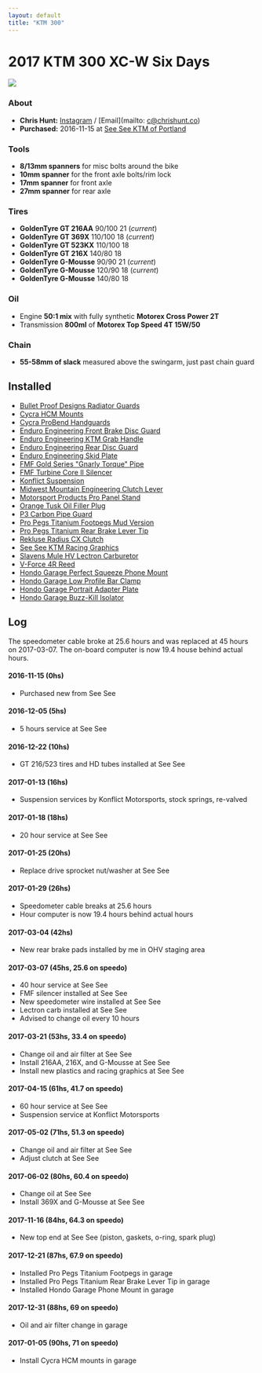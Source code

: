 ```yaml
---
layout: default
title: "KTM 300"
---
```


# 2017 KTM 300 XC-W Six Days
![](https://photos.smugmug.com/photos/i-x54F5ph/0/cbc32c34/XL/i-x54F5ph-XL.jpg)

### About
- **Chris Hunt:** [Instagram](https://www.instagram.com/huntca/) / [Email](mailto: c@chrishunt.co)
- **Purchased:** 2016-11-15 at [See See KTM of Portland](https://www.seeseektm.com)

### Tools
- **8/13mm spanners** for misc bolts around the bike
- **10mm spanner** for the front axle bolts/rim lock
- **17mm spanner** for front axle
- **27mm spanner** for rear axle

### Tires
- **GoldenTyre GT 216AA** 90/100 21 (*current*)
- **GoldenTyre GT 369X** 110/100 18 (*current*)
- **GoldenTyre GT 523KX** 110/100 18
- **GoldenTyre GT 216X** 140/80 18
- **GoldenTyre G-Mousse** 90/90 21 (*current*)
- **GoldenTyre G-Mousse** 120/90 18 (*current*)
- **GoldenTyre G-Mousse** 140/80 18

### Oil
- Engine **50:1 mix** with fully synthetic **Motorex Cross Power 2T**
- Transmission **800ml** of **Motorex Top Speed 4T 15W/50**

### Chain
- **55-58mm of slack** measured above the swingarm, just past chain guard

## Installed
- [Bullet Proof Designs Radiator Guards](http://chrshnt.com/2k98KSL)
- [Cycra HCM Mounts](http://chrshnt.com/2mbStQF)
- [Cycra ProBend Handguards](http://chrshnt.com/2qxU3Ro)
- [Enduro Engineering Front Brake Disc Guard](http://chrshnt.com/2iUsy1m)
- [Enduro Engineering KTM Grab Handle ](http://chrshnt.com/2gc8Rw4)
- [Enduro Engineering Rear Disc Guard](http://chrshnt.com/2geJFVO)
- [Enduro Engineering Skid Plate](http://chrshnt.com/2g8bIoC)
- [FMF Gold Series "Gnarly Torque" Pipe](http://chrshnt.com/2majio9)
- [FMF Turbine Core II Silencer](http://chrshnt.com/2k9hYOV)
- [Konflict Suspension](http://www.konflictmotorsports.com)
- [Midwest Mountain Engineering Clutch Lever](http://chrshnt.com/2gQiqQo)
- [Motorsport Products Pro Panel Stand](http://chrshnt.com/2gc4zVF)
- [Orange Tusk Oil Filler Plug](http://chrshnt.com/2mbOeo0)
- [P3 Carbon Pipe Guard](http://chrshnt.com/2maBhed)
- [Pro Pegs Titanium Footpegs Mud Version](http://chrshnt.com/2kVBn82)
- [Pro Pegs Titanium Rear Brake Lever Tip](http://chrshnt.com/2kVrU0H)
- [Rekluse Radius CX Clutch](http://chrshnt.com/2maAuKh)
- [See See KTM Racing Graphics](http://chrshnt.com/2kVTDhP)
- [Slavens Mule HV Lectron Carburetor](http://chrshnt.com/2mTlouJ)
- [V-Force 4R Reed](http://chrshnt.com/2qBdKrs)
- [Hondo Garage Perfect Squeeze Phone Mount](http://chrshnt.com/2kWYwXU)
- [Hondo Garage Low Profile Bar Clamp](http://chrshnt.com/2kzWA8g)
- [Hondo Garage Portrait Adapter Plate](http://chrshnt.com/2kUjpmq)
- [Hondo Garage Buzz-Kill Isolator](http://chrshnt.com/2kyUiGu)

## Log
The speedometer cable broke at 25.6 hours and was replaced at 45 hours on 2017-03-07. The on-board computer is now 19.4 house behind actual hours.

#### 2016-11-15 (0hs)
- Purchased new from See See

#### 2016-12-05 (5hs)
- 5 hours service at See See

#### 2016-12-22 (10hs)
- GT 216/523 tires and HD tubes installed at See See

#### 2017-01-13 (16hs)
- Suspension services by Konflict Motorsports, stock springs, re-valved

#### 2017-01-18 (18hs)
- 20 hour service at See See

#### 2017-01-25 (20hs)
- Replace drive sprocket nut/washer at See See

#### 2017-01-29 (26hs)
- Speedometer cable breaks at 25.6 hours
- Hour computer is now 19.4 hours behind actual hours

#### 2017-03-04 (42hs)
- New rear brake pads installed by me in OHV staging area

#### 2017-03-07 (45hs, 25.6 on speedo)
- 40 hour service at See See
- FMF silencer installed at See See
- New speedometer wire installed at See See
- Lectron carb installed at See See
- Advised to change oil every 10 hours

#### 2017-03-21 (53hs, 33.4 on speedo)
- Change oil and air filter at See See
- Install 216AA, 216X, and G-Mousse at See See
- Install new plastics and racing graphics at See See

#### 2017-04-15 (61hs, 41.7 on speedo)
- 60 hour service at See See
- Suspension service at Konflict Motorsports

#### 2017-05-02 (71hs, 51.3 on speedo)
- Change oil and air filter at See See
- Adjust clutch at See See

#### 2017-06-02 (80hs, 60.4 on speedo)
- Change oil at See See
- Install 369X and G-Mousse at See See

#### 2017-11-16 (84hs, 64.3 on speedo)
- New top end at See See (piston, gaskets, o-ring, spark plug)

#### 2017-12-21 (87hs, 67.9 on speedo)
- Installed Pro Pegs Titanium Footpegs in garage
- Installed Pro Pegs Titanium Rear Brake Lever Tip in garage
- Installed Hondo Garage Phone Mount in garage

#### 2017-12-31 (88hs, 69 on speedo)
- Oil and air filter change in garage

#### 2017-01-05 (90hs, 71 on speedo)
- Install Cycra HCM mounts in garage
